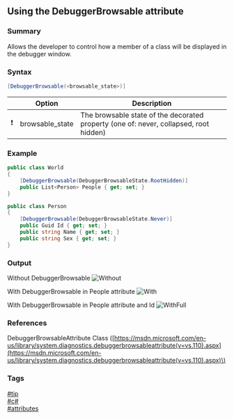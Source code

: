 ## Using the DebuggerBrowsable attribute

### Summary
Allows the developer to control how a member of a class will be displayed in the debugger window.  

### Syntax
```csharp
[DebuggerBrowsable(<browsable_state>)]
```

|               | Option          | Description                                                                           |
| :-----------: | --------------- | ------------------------------------------------------------------------------------- |
| :exclamation: | browsable_state | The browsable state of the decorated property (one of: never, collapsed, root hidden) |  

### Example
```csharp
public class World
{
    [DebuggerBrowsable(DebuggerBrowsableState.RootHidden)]
    public List<Person> People { get; set; }
}

public class Person
{
    [DebuggerBrowsable(DebuggerBrowsableState.Never)]
    public Guid Id { get; set; }
    public string Name { get; set; }
    public string Sex { get; set; }
}
```

### Output
Without DebuggerBrowsable
![Without](https://cloud.githubusercontent.com/assets/19519411/20671035/493e34ce-b541-11e6-817b-11b91cf9c4b7.png)   

With DebuggerBrowsable in People attribute
![With](https://cloud.githubusercontent.com/assets/19519411/20671034/493d70ac-b541-11e6-9cbb-3c31f5cc20a8.png)

With DebuggerBrowsable in People attribute and Id
![WithFull](https://cloud.githubusercontent.com/assets/19519411/20671033/493d38da-b541-11e6-9769-47f0641864dc.png)   

### References
DebuggerBrowsableAttribute Class \([https://msdn.microsoft.com/en-us/library/system.diagnostics.debuggerbrowsableattribute(v=vs.110).aspx](https://msdn.microsoft.com/en-us/library/system.diagnostics.debuggerbrowsableattribute(v=vs.110).aspx)\)  

### Tags
[#tip](../../tips.md)  
[#c#](../csharp.md)  
[#attributes](attributes.md)